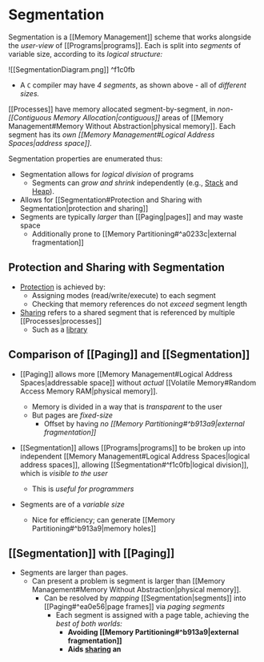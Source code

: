 # Segmentation

Segmentation is a [[Memory Management]] scheme that works alongside the *user-view* of [[Programs|programs]]. Each is split into *segments* of variable size, according to its *logical structure:*

![[SegmentationDiagram.png]] ^f1c0fb
- A `C` compiler may have *4 segments*, as shown above - all of *different sizes.*

[[Processes]] have memory allocated segment-by-segment, in *non-[[Contiguous Memory Allocation|contiguous]]* areas of [[Memory Management#Memory Without Abstraction|physical memory]]. Each segment has its *own [[Memory Management#Logical Address Spaces|address space]]*. 

Segmentation properties are enumerated thus:

- Segmentation allows for *logical division* of programs
	- Segments can *grow and shrink* independently (e.g., [Stack](https://en.wikipedia.org/wiki/Stack_(abstract_data_type)) and [Heap](https://en.wikipedia.org/wiki/Heap_(data_structure))). 
- Allows for [[Segmentation#Protection and Sharing with Segmentation|protection and sharing]] 
- Segments are typically *larger* than [[Paging|pages]] and may waste space
	- Additionally prone to [[Memory Partitioning#^a0233c|external fragmentation]]

## Protection and Sharing with Segmentation

- [Protection]() is achieved by:
	- Assigning modes (read/write/execute) to each segment
	- Checking that memory references do not *exceed* segment length
- [Sharing]() refers to a shared segment that is referenced by multiple [[Processes|processes]]
	- Such as a [library]()

## Comparison of [[Paging]] and [[Segmentation]]

- [[Paging]] allows more [[Memory Management#Logical Address Spaces|addressable space]] without *actual* [[Volatile Memory#Random Access Memory RAM|physical memory]].
	- Memory is divided in a way that is *transparent* to the user
	- But pages are *fixed-size* 
		- Offset by having *no [[Memory Partitioning#^b913a9|external fragmentation]]* 

- [[Segmentation]] allows [[Programs|programs]] to be broken up into independent [[Memory Management#Logical Address Spaces|logical address spaces]], allowing [[Segmentation#^f1c0fb|logical division]], which is *visible to the user*
	- This is *useful for programmers*
- Segments are of a *variable size*
	- Nice for efficiency; can generate [[Memory Partitioning#^b913a9|memory holes]]

## [[Segmentation]] with [[Paging]]

- Segments are larger than pages.
	- Can present a problem is segment is larger than [[Memory Management#Memory Without Abstraction|physical memory]].
		- Can be resolved by *mapping* [[Segmentation|segments]] into [[Paging#^ea0e56|page frames]] via *paging segments*
			- Each segment is assigned with a page table, achieving the *best of both worlds:*
				- **Avoiding [[Memory Partitioning#^b913a9|external fragmentation]]**
				- **Aids [sharing]() an** 